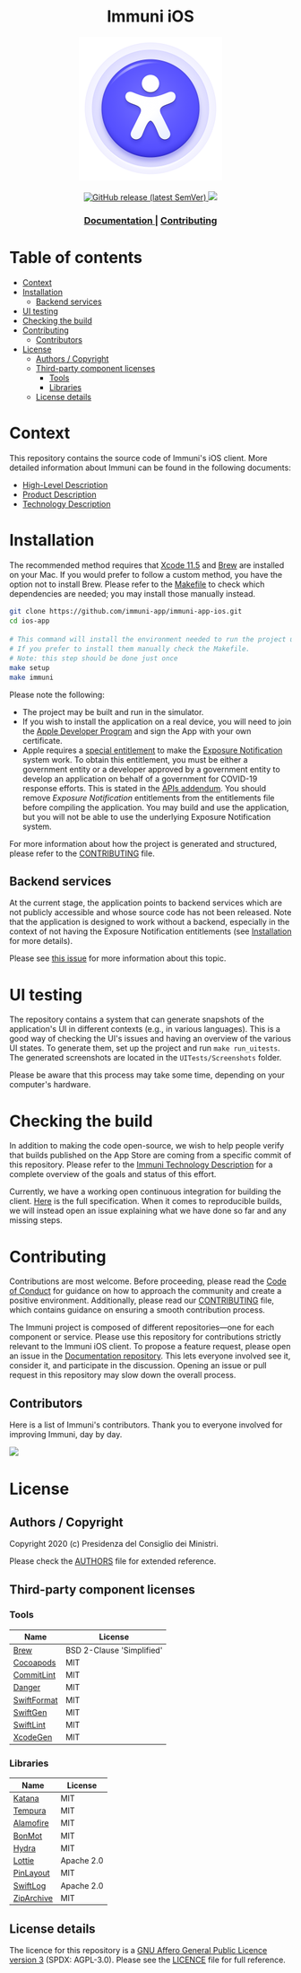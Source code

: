 <h1 align="center">Immuni iOS</h1>

<div align="center">
<img width="256" height="256" src=".github/logo.png">
</div>

<br />

<div align="center">
    <!-- Latest Release -->
    <a href="https://github.com/immuni-app/immuni-app-ios/releases">
      <img alt="GitHub release (latest SemVer)"
      src="https://img.shields.io/github/v/release/immuni-app/immuni-app-ios">
    </a>
    <!-- CoC -->
		<a href="CODE_OF_CONDUCT.md">
      <img src="https://img.shields.io/badge/Contributor%20Covenant-v2.0%20adopted-ff69b4.svg" />
    </a>
</div>

<div align="center">
  <h3>
    </span>
    <a href="https://github.com/immuni-app/immuni-documentation">
      Documentation
    </a>
    <span> | </span>    
    <a href="CONTRIBUTING.md">
      Contributing
    </a>
  </h3>
</div>

# Table of contents

- [Context](#context)
- [Installation](#installation)
  - [Backend services](#backend-services)
- [UI testing](#ui-testing)
- [Checking the build](#checking-the-build)
- [Contributing](#contributing)
  - [Contributors](#contributors)
- [License](#license)
  - [Authors / Copyright](#authors--copyright)
  - [Third-party component licenses](#third-party-component-licenses)
    - [Tools](#tools)
    - [Libraries](#libraries)
  - [License details](#license-details)

# Context

This repository contains the source code of Immuni's iOS client. More detailed information about Immuni can be found in the following documents:

- [High-Level Description](https://github.com/immuni-app/immuni-documentation)
- [Product Description](https://github.com/immuni-app/immuni-documentation/blob/master/Product%20Description.md)
- [Technology Description](https://github.com/immuni-app/immuni-documentation/blob/master/Technology%20Description.md)

# Installation

The recommended method requires that [Xcode 11.5](https://developer.apple.com/xcode/) and [Brew](https://brew.sh/) are installed on your Mac. If you would prefer to follow a custom method, you have the option not to install Brew. Please refer to the [Makefile](Makefile) to check which dependencies are needed; you may install those manually instead.

```sh
git clone https://github.com/immuni-app/immuni-app-ios.git
cd ios-app

# This command will install the environment needed to run the project using Brew.
# If you prefer to install them manually check the Makefile.
# Note: this step should be done just once
make setup
make immuni
```

Please note the following:

- The project may be built and run in the simulator.
- If you wish to install the application on a real device, you will need to join the [Apple Developer Program](https://developer.apple.com/programs/) and sign the App with your own certificate.
- Apple requires a [special entitlement](https://developer.apple.com/documentation/bundleresources/entitlements/com_apple_developer_exposure-notification) to make the [Exposure Notification](https://developer.apple.com/documentation/exposurenotification) system work. To obtain this entitlement, you must be either a government entity or a developer approved by a government entity to develop an application on behalf of a government for COVID-19 response efforts. This is stated in the [APIs addendum](https://developer.apple.com/contact/request/download/Exposure_Notification_Addendum.pdf). You should remove _Exposure Notification_ entitlements from the entitlements file before compiling the application. You may build and use the application, but you will not be able to use the underlying Exposure Notification system.

For more information about how the project is generated and structured, please refer to the [CONTRIBUTING](CONTRIBUTING.md) file.

## Backend services

At the current stage, the application points to backend services which are not publicly accessible and whose source code has not been released. Note that the application is designed to work without a backend, especially in the context of not having the Exposure Notification entitlements (see [Installation](#installation) for more details).

Please see [this issue](https://github.com/immuni-app/immuni-app-ios/issues/1) for more information about this topic.

# UI testing

The repository contains a system that can generate snapshots of the application's UI in different contexts (e.g., in various languages). This is a good way of checking the UI's issues and having an overview of the various UI states. To generate them, set up the project and run `make run_uitests`. The generated screenshots are located in the `UITests/Screenshots` folder.

Please be aware that this process may take some time, depending on your computer's hardware.

# Checking the build

In addition to making the code open-source, we wish to help people verify that builds published on the App Store are coming from a specific commit of this repository. Please refer to the [Immuni Technology Description](https://github.com/immuni-app/immuni-documentation/blob/master/Technology%20Description.md#ios-app-technologies) for a complete overview of the goals and status of this effort.

Currently, we have a working open continuous integration for building the client. [Here](.circleci/config.yml) is the full specification. When it comes to reproducible builds, we will instead open an issue explaining what we have done so far and any missing steps.

# Contributing

Contributions are most welcome. Before proceeding, please read the [Code of Conduct](CODE_OF_CONDUCT.md) for guidance on how to approach the community and create a positive environment. Additionally, please read our [CONTRIBUTING](CONTRIBUTING.md) file, which contains guidance on ensuring a smooth contribution process.

The Immuni project is composed of different repositories—one for each component or service. Please use this repository for contributions strictly relevant to the Immuni iOS client. To propose a feature request, please open an issue in the [Documentation repository](https://github.com/immuni-app/immuni-documentation). This lets everyone involved see it, consider it, and participate in the discussion. Opening an issue or pull request in this repository may slow down the overall process.

## Contributors

Here is a list of Immuni's contributors. Thank you to everyone involved for improving Immuni, day by day.

<a href="https://github.com/immuni-app/immuni-app-ios/graphs/contributors">
  <img
  src="https://contributors-img.web.app/image?repo=immuni-app/app-ios"
  />
</a>

# License

## Authors / Copyright

Copyright 2020 (c) Presidenza del Consiglio dei Ministri.

Please check the [AUTHORS](AUTHORS) file for extended reference.

## Third-party component licenses

### Tools

| Name                                                        | License                   |
| ----------------------------------------------------------- | ------------------------- |
| [Brew](https://brew.sh/)                                    | BSD 2-Clause 'Simplified' |
| [Cocoapods](https://cocoapods.org/)                         | MIT                       |
| [CommitLint](https://commitlint.js.org/#/)                  | MIT                       |
| [Danger](https://danger.systems/js/)                        | MIT                       |
| [SwiftFormat](https://github.com/nicklockwood/SwiftFormat/) | MIT                       |
| [SwiftGen](https://github.com/SwiftGen/SwiftGen)            | MIT                       |
| [SwiftLint](https://github.com/realm/SwiftLint)             | MIT                       |
| [XcodeGen](https://github.com/yonaskolb/XcodeGen)           | MIT                       |

### Libraries

| Name                                                       | License    |
| ---------------------------------------------------------- | ---------- |
| [Katana](https://github.com/BendingSpoons/katana-swift)    | MIT        |
| [Tempura](https://github.com/BendingSpoons/tempura-swift/) | MIT        |
| [Alamofire](https://github.com/Alamofire/Alamofire)        | MIT        |
| [BonMot](https://github.com/Rightpoint/BonMot)             | MIT        |
| [Hydra](https://github.com/malcommac/Hydra/)               | MIT        |
| [Lottie](https://github.com/airbnb/lottie-ios)             | Apache 2.0 |
| [PinLayout](https://github.com/layoutBox/PinLayout)        | MIT        |
| [SwiftLog](https://github.com/apple/swift-log/)            | Apache 2.0 |
| [ZipArchive](https://github.com/ZipArchive/ZipArchive)     | MIT        |

## License details

The licence for this repository is a [GNU Affero General Public Licence version 3](https://www.gnu.org/licenses/agpl-3.0.html) (SPDX: AGPL-3.0). Please see the [LICENCE](LICENSE) file for full reference.
